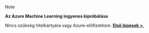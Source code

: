 > [!NOTE]
> 
> **Az Azure Machine Learning ingyenes kipróbálása**
>
> Nincs szükség hitelkártyára vagy Azure-előfizetésre. <a href="https://studio.azureml.net/?selectAccess=true&o=2" target="_blank">**Első lépések >**.</a>
> 
> 

